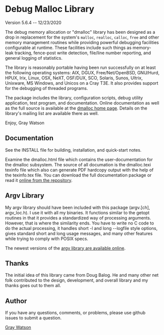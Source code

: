Debug Malloc Library
====================

Version 5.6.4 -- 12/23/2020

The debug memory allocation or "dmalloc" library has been designed as a drop in replacement for the system's
`malloc`, `realloc`, `calloc`, `free` and other memory management routines while providing powerful debugging
facilities configurable at runtime.  These facilities include such things as memory-leak tracking, fence-post
write detection, file/line number reporting, and general logging of statistics.

The library is reasonably portable having been run successfully on at least the following operating systems:
AIX, DGUX, Free/Net/OpenBSD, GNU/Hurd, HPUX, Irix, Linux, OSX, NeXT, OSF/DUX, SCO, Solaris, Sunos, Ultrix,
Unixware, MS Windows, and Unicos on a Cray T3E.  It also provides support for the debugging of threaded
programs.

The package includes the library, configuration scripts, debug utility application, test program, and
documentation.  Online documentation as well as the full source is available at the [dmalloc home
page](http://dmalloc.com/).   Details on the library's mailing list are available there as well.

Enjoy, Gray Watson

## Documentation

See the INSTALL file for building, installation, and quick-start notes.

Examine the dmalloc.html file which contains the user-documentation for the dmalloc subsystem.  The source of
all documation is the dmalloc.texi texinfo file which also can generate PDF hardcopy output with the help of
the texinfo.tex file.  You can download the full documentation package or read it
[online from the repository](http://dmalloc.com/).

## Argv Library

My argv library should have been included with this package (argv.[ch], argv_loc.h).  I use it with all my
binaries.  It functions similar to the getopt routines in that it provides a standardized way of processing
arguments.  However, that is where the similarity ends.  You have to write no C code to do the actual
processing, it handles short -l and long --logfile style options, gives standard short and long usage
messages, and many other features while trying to comply with POSIX specs.

The newest versions of the [argv library are available online](http://256stuff.com/sources/argv/).

## Thanks

The initial idea of this library came from Doug Balog.  He and many other net folk contributed to the design,
development, and overall library and my thanks goes out to them all.

## Author

If you have any questions, comments, or problems, please use github issues to submit a question.

[Gray Watson](http://256stuff.com/gray/)
